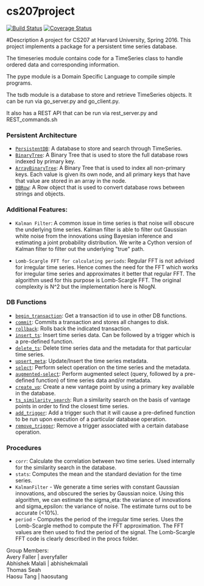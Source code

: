 # cs207project

[![Build Status](https://travis-ci.org/207leftovers/cs207project.svg?branch=master)](https://travis-ci.org/207leftovers/cs207project)
[![Coverage Status](https://coveralls.io/repos/github/207leftovers/cs207project/badge.svg?branch=master)](https://coveralls.io/github/207leftovers/cs207project?branch=master)

#Description
A project for CS207 at Harvard University, Spring 2016.  This project implements a package for a persistent time series database.
<br />

The timeseries module contains code for a TimeSeries class to handle ordered data and corresponding information.  <br />

The pype module is a Domain Specific Language to compile simple programs. <br />

The tsdb module is a database to store and retrieve TimeSeries objects. It can be run via go_server.py and go_client.py. <br />

It also has a REST API that can be run via rest_server.py and REST_commands.sh


### Persistent Architecture
* [`PersistentDB`](/tsdb/persistentdb.py): A database to store and search through TimeSeries.  
* [`BinaryTree`](/tsdb/tsdb_indexes.py): A Binary Tree that is used to store the full database rows indexed by primary key.
* [`ArrayBinaryTree`](/tsdb/tsdb_indexes.py): A Binary Tree that is used to index all non-primary keys.  Each value is given its own node, and all primary keys that have that value are stored in an array in the node.
* [`DBRow`](/tsdb/tsdb_row.py): A Row object that is used to convert database rows between strings and objects.


### Additional Features:
* `Kalman Filter`: A common issue in time series is that noise will obscure the underlying time series. Kalman filter is able to filter out Gaussian white noise from the innovations using Bayesian inference and estimating a joint probability distribution. We write a Cython version of Kalman filter to filter out the underlying "true" path.

* `Lomb-Scargle FFT for calculating periods`: Regular FFT is not advised for irregular time series. Hence comes the need for the FFT which works for irregular time series and approximates it better that regular FFT. The algorithm used for this purpose is Lomb-Scargle FFT. The original complexity is N^2 but the implementation here is NlogN.


### DB Functions
* [`begin_transaction`](/tsdb/tsdb_server.py#L29): Get a transaction id to use in other DB functions.
* [`commit`](/tsdb/tsdb_server.py#L37): Commits a transaction and stores all changes to disk.
* [`rollback`](/tsdb/tsdb_server.py#L45): Rolls back the indicated transaction.
* [`insert_ts`](/tsdb/tsdb_server.py#L53): Insert time series data. Can be followed by a trigger which is a pre-defined function.
* [`delete_ts`](/tsdb/tsdb_server.py#L62): Delete time series data and the metadata for that particular time series.
* [`upsert_meta`](/tsdb/tsdb_server.py#L70): Update/Insert the time series metadata.
* [`select`](/tsdb/tsdb_server.py#L75): Perform select operation on the time series and the metadata.
* [`augmented-select`](/tsdb/tsdb_server.py#L89): Perform augmented select (query, followed by a pre-defined function) of time series data and/or metadata.
* [`create_vp`](/tsdb/tsdb_server.py#L147): Create a new vantage point by using a primary key available in the database.
* [`ts_similarity_search`](/tsdb/tsdb_server.py#L180): Run a similarity search on the basis of vantage points in order to find the closest time series.
* [`add_trigger`](/tsdb/tsdb_server.py#L108): Add a trigger such that it will cause a pre-defined function to be run upon execution of a particular database operation.
* [`remove_trigger`](/tsdb/tsdb_server.py#L120): Remove a trigger associated with a certain database operation.


### Procedures
* `corr`: Calculate the correlation between two time series. Used internally for the similarity search in the database.
* `stats`: Computes the mean and the standard deviation for the time series.
* `KalmanFilter` - We generate a time series with constant Gaussian innovations, and obscured the series by Gaussian noice. Using this algorithm, we can estimate the sigma_eta: the variance of innovations and sigma_epsilon: the variance of noise. The estimate turns out to be accurate (<10%).
* `period` - Computes the period of the irregular time series. Uses the Lomb-Scargle method to compute the FFT approximation. The FFT values are then used to find the period of the signal. The Lomb-Scargle FFT code is clearly described in the procs folder.


Group Members:<br />
Avery Faller | averyfaller <br />
Abhishek Malali | abhishekmalali <br />
Thomas Seah <br />
Haosu Tang | haosutang <br />

